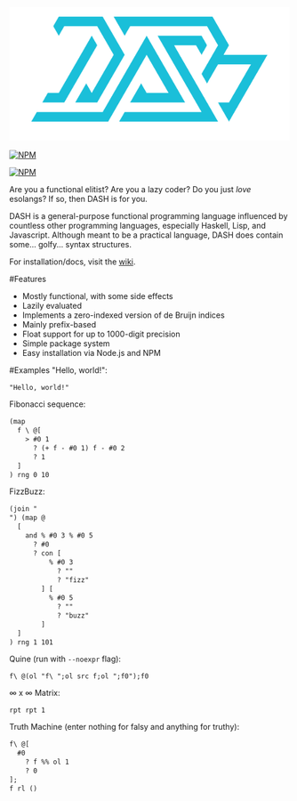 ![DASH](dash.png?raw=true)

[![NPM](https://nodei.co/npm/dashlang.png?downloads=true)](https://npmjs.org/package/dashlang)

[![NPM](https://nodei.co/npm-dl/dashlang.png?months=6&height=3)](https://nodei.co/npm/dashlang/)

Are you a functional elitist? Are you a lazy coder? Do you just _love_ esolangs? If so, then DASH is for you.

DASH is a general-purpose functional programming language influenced by countless other programming languages, especially Haskell, Lisp, and Javascript. Although meant to be a practical language, DASH does contain some... golfy... syntax structures.

For installation/docs, visit the [wiki](https://github.com/molarmanful/DASH/wiki).

#Features
- Mostly functional, with some side effects
- Lazily evaluated
- Implements a zero-indexed version of de Bruijn indices
- Mainly prefix-based
- Float support for up to 1000-digit precision
- Simple package system
- Easy installation via Node.js and NPM

#Examples
"Hello, world!":
```
"Hello, world!"
```

Fibonacci sequence:
```
(map
  f \ @[
    > #0 1
      ? (+ f - #0 1) f - #0 2
      ? 1
  ]
) rng 0 10
```

FizzBuzz:
```
(join "
") (map @
  [
    and % #0 3 % #0 5
      ? #0
      ? con [
          % #0 3
            ? ""
            ? "fizz"
        ] [
          % #0 5
            ? ""
            ? "buzz"
        ]
  ]
) rng 1 101
```

Quine (run with `--noexpr` flag):
```
f\ @(ol "f\ ";ol src f;ol ";f0");f0
```

∞ x ∞ Matrix:
```
rpt rpt 1
```

Truth Machine (enter nothing for falsy and anything for truthy):
```
f\ @[
  #0
    ? f %% ol 1
    ? 0
];
f rl ()
```